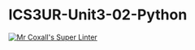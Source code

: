 # ICS3UR-Unit3-02-Python

[![Mr Coxall's Super Linter](https://github.com/lucas-debruyn/ICS3U-Unit2-01-CPP/workflows/Mr%20Coxall's%20Super%20Linter/badge.svg)](https://github.com/lucas-debruyn/ICS3U-Unit2-01-CPP/actions/)
